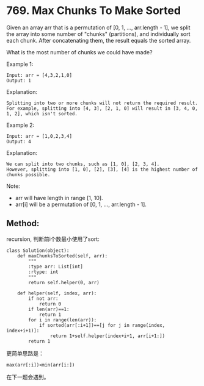 # 769. Max Chunks To Make Sorted

Given an array arr that is a permutation of [0, 1, ..., arr.length - 1], we split the array into some number of "chunks" (partitions), and individually sort each chunk.  After concatenating them, the result equals the sorted array.

What is the most number of chunks we could have made?

Example 1:

    Input: arr = [4,3,2,1,0]
    Output: 1

Explanation:

    Splitting into two or more chunks will not return the required result.
    For example, splitting into [4, 3], [2, 1, 0] will result in [3, 4, 0, 1, 2], which isn't sorted.

Example 2:

    Input: arr = [1,0,2,3,4]
    Output: 4

Explanation:

    We can split into two chunks, such as [1, 0], [2, 3, 4].
    However, splitting into [1, 0], [2], [3], [4] is the highest number of chunks possible.

Note:

- arr will have length in range [1, 10].
- arr[i] will be a permutation of [0, 1, ..., arr.length - 1].

## Method:

recursion, 判断前i个数最小使用了sort:

    class Solution(object):
        def maxChunksToSorted(self, arr):
            """
            :type arr: List[int]
            :rtype: int
            """
            return self.helper(0, arr)
            
        def helper(self, index, arr):
            if not arr:
                return 0
            if len(arr)==1:
                return 1
            for i in range(len(arr)):
                if sorted(arr[:i+1])==[j for j in range(index, index+i+1)]:
                    return 1+self.helper(index+i+1, arr[i+1:])
            return 1

更简单思路是：

    max(arr[:i])<min(arr[i:])
    
在下一题会遇到。